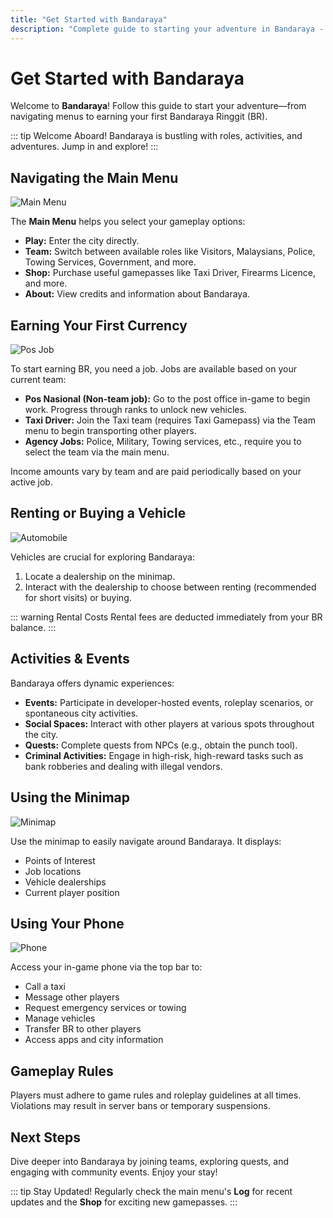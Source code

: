 ```yaml
---
title: "Get Started with Bandaraya"
description: "Complete guide to starting your adventure in Bandaraya - navigate menus, earn Bandaraya Ringgit (BR), and explore roles and activities."
---
```


# Get Started with Bandaraya

Welcome to **Bandaraya**! Follow this guide to start your adventure—from navigating menus to earning your first Bandaraya Ringgit (BR).

::: tip Welcome Aboard!
Bandaraya is bustling with roles, activities, and adventures. Jump in and explore!
:::

## Navigating the Main Menu

![Main Menu](/images/bandaraya/get-started/main-menu.jpg)

The **Main Menu** helps you select your gameplay options:

- **Play:** Enter the city directly.
- **Team:** Switch between available roles like Visitors, Malaysians, Police, Towing Services, Government, and more.
- **Shop:** Purchase useful gamepasses like Taxi Driver, Firearms Licence, and more.
- **About:** View credits and information about Bandaraya.

## Earning Your First Currency

![Pos Job](/images/bandaraya/get-started/pos.jpg)

To start earning BR, you need a job. Jobs are available based on your current team:

- **Pos Nasional (Non-team job):** Go to the post office in-game to begin work. Progress through ranks to unlock new vehicles.
- **Taxi Driver:** Join the Taxi team (requires Taxi Gamepass) via the Team menu to begin transporting other players.
- **Agency Jobs:** Police, Military, Towing services, etc., require you to select the team via the main menu.

Income amounts vary by team and are paid periodically based on your active job.

## Renting or Buying a Vehicle

![Automobile](/images/bandaraya/get-started/automobile.png)

Vehicles are crucial for exploring Bandaraya:

1. Locate a dealership on the minimap.
2. Interact with the dealership to choose between renting (recommended for short visits) or buying.

::: warning Rental Costs
Rental fees are deducted immediately from your BR balance.
:::

## Activities & Events

Bandaraya offers dynamic experiences:

- **Events:** Participate in developer-hosted events, roleplay scenarios, or spontaneous city activities.
- **Social Spaces:** Interact with other players at various spots throughout the city.
- **Quests:** Complete quests from NPCs (e.g., obtain the punch tool).
- **Criminal Activities:** Engage in high-risk, high-reward tasks such as bank robberies and dealing with illegal vendors.

## Using the Minimap

![Minimap](/images/bandaraya/get-started/minimap.png)

Use the minimap to easily navigate around Bandaraya. It displays:

- Points of Interest
- Job locations
- Vehicle dealerships
- Current player position

## Using Your Phone

![Phone](/images/bandaraya/get-started/phone.jpg)

Access your in-game phone via the top bar to:

- Call a taxi
- Message other players
- Request emergency services or towing
- Manage vehicles
- Transfer BR to other players
- Access apps and city information

## Gameplay Rules

Players must adhere to game rules and roleplay guidelines at all times. Violations may result in server bans or temporary suspensions.

## Next Steps

Dive deeper into Bandaraya by joining teams, exploring quests, and engaging with community events. Enjoy your stay!

::: tip Stay Updated!
Regularly check the main menu's **Log** for recent updates and the **Shop** for exciting new gamepasses.
:::

